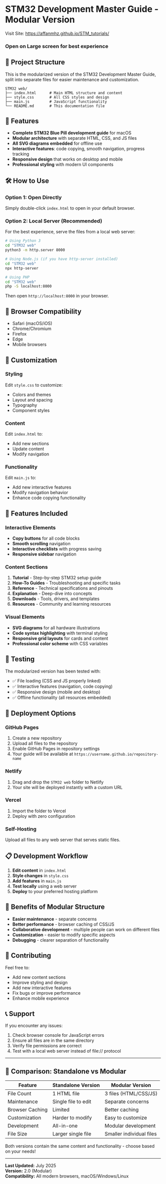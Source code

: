 # STM32 Development Master Guide - Modular Version

Visit Site: https://affanmhz.github.io/STM_tutorials/
### Open on Large screen for best experience
## 📁 Project Structure

This is the modularized version of the STM32 Development Master Guide, split into separate files for easier maintenance and customization.

```
STM32 web/
├── index.html      # Main HTML structure and content
├── style.css       # All CSS styles and design
├── main.js         # JavaScript functionality
└── README.md       # This documentation file
```

## 🚀 Features

- **Complete STM32 Blue Pill development guide** for macOS
- **Modular architecture** with separate HTML, CSS, and JS files
- **All SVG diagrams embedded** for offline use
- **Interactive features**: code copying, smooth navigation, progress tracking
- **Responsive design** that works on desktop and mobile
- **Professional styling** with modern UI components

## 🛠 How to Use

### Option 1: Open Directly
Simply double-click `index.html` to open in your default browser.

### Option 2: Local Server (Recommended)
For the best experience, serve the files from a local web server:

```bash
# Using Python 3
cd "STM32 web"
python3 -m http.server 8000

# Using Node.js (if you have http-server installed)
cd "STM32 web"
npx http-server

# Using PHP
cd "STM32 web"
php -S localhost:8000
```

Then open `http://localhost:8000` in your browser.

## 📱 Browser Compatibility

- Safari (macOS/iOS)
- Chrome/Chromium
- Firefox
- Edge
- Mobile browsers

## 🎨 Customization

### Styling
Edit `style.css` to customize:
- Colors and themes
- Layout and spacing
- Typography
- Component styles

### Content
Edit `index.html` to:
- Add new sections
- Update content
- Modify navigation

### Functionality
Edit `main.js` to:
- Add new interactive features
- Modify navigation behavior
- Enhance code copying functionality

## 🔧 Features Included

### Interactive Elements
- **Copy buttons** for all code blocks
- **Smooth scrolling** navigation
- **Interactive checklists** with progress saving
- **Responsive sidebar** navigation

### Content Sections
1. **Tutorial** - Step-by-step STM32 setup guide
2. **How-To Guides** - Troubleshooting and specific tasks
3. **Reference** - Technical specifications and pinouts
4. **Explanation** - Deep-dive into concepts
5. **Downloads** - Tools, drivers, and templates
6. **Resources** - Community and learning resources

### Visual Elements
- **SVG diagrams** for all hardware illustrations
- **Code syntax highlighting** with terminal styling
- **Responsive grid layouts** for cards and content
- **Professional color scheme** with CSS variables

## 🧪 Testing

The modularized version has been tested with:
- ✅ File loading (CSS and JS properly linked)
- ✅ Interactive features (navigation, code copying)
- ✅ Responsive design (mobile and desktop)
- ✅ Offline functionality (all resources embedded)

## 🔄 Deployment Options

### GitHub Pages
1. Create a new repository
2. Upload all files to the repository
3. Enable GitHub Pages in repository settings
4. Your guide will be available at `https://username.github.io/repository-name`

### Netlify
1. Drag and drop the `STM32 web` folder to Netlify
2. Your site will be deployed instantly with a custom URL

### Vercel
1. Import the folder to Vercel
2. Deploy with zero configuration

### Self-Hosting
Upload all files to any web server that serves static files.

## 📋 Development Workflow

1. **Edit content** in `index.html`
2. **Style changes** in `style.css`
3. **Add features** in `main.js`
4. **Test locally** using a web server
5. **Deploy** to your preferred hosting platform

## 🎯 Benefits of Modular Structure

- **Easier maintenance** - separate concerns
- **Better performance** - browser caching of CSS/JS
- **Collaborative development** - multiple people can work on different files
- **Customization** - easier to modify specific aspects
- **Debugging** - clearer separation of functionality

## 🤝 Contributing

Feel free to:
- Add new content sections
- Improve styling and design
- Add new interactive features
- Fix bugs or improve performance
- Enhance mobile experience

## 📞 Support

If you encounter any issues:
1. Check browser console for JavaScript errors
2. Ensure all files are in the same directory
3. Verify file permissions are correct
4. Test with a local web server instead of file:// protocol

---

## 🎉 Comparison: Standalone vs Modular

| Feature | Standalone Version | Modular Version |
|---------|-------------------|------------------|
| File Count | 1 HTML file | 3 files (HTML/CSS/JS) |
| Maintenance | Single file to edit | Separate concerns |
| Browser Caching | Limited | Better caching |
| Customization | Harder to modify | Easy to customize |
| Development | All-in-one | Modular development |
| File Size | Larger single file | Smaller individual files |

Both versions contain the same content and functionality - choose based on your needs!

---

**Last Updated:** July 2025  
**Version:** 2.0 (Modular)  
**Compatibility:** All modern browsers, macOS/Windows/Linux
